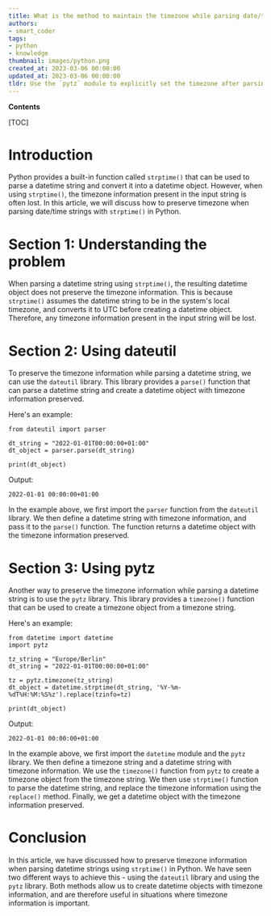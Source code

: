 ```yaml
---
title: What is the method to maintain the timezone while parsing date/time strings with strptime()?
authors:
- smart_coder
tags:
- python
- knowledge
thumbnail: images/python.png
created_at: 2023-03-06 00:00:00
updated_at: 2023-03-06 00:00:00
tldr: Use the `pytz` module to explicitly set the timezone after parsing the date/time string with `strptime()`.
---
```


**Contents**

[TOC]

# Introduction

Python provides a built-in function called `strptime()` that can be used to parse a datetime string and convert it into a datetime object. However, when using `strptime()`, the timezone information present in the input string is often lost. In this article, we will discuss how to preserve timezone when parsing date/time strings with `strptime()` in Python.

# Section 1: Understanding the problem

When parsing a datetime string using `strptime()`, the resulting datetime object does not preserve the timezone information. This is because `strptime()` assumes the datetime string to be in the system's local timezone, and converts it to UTC before creating a datetime object. Therefore, any timezone information present in the input string will be lost.

# Section 2: Using dateutil

To preserve the timezone information while parsing a datetime string, we can use the `dateutil` library. This library provides a `parse()` function that can parse a datetime string and create a datetime object with timezone information preserved.

Here's an example:

```
from dateutil import parser

dt_string = "2022-01-01T00:00:00+01:00"
dt_object = parser.parse(dt_string)

print(dt_object)
```

Output:

```
2022-01-01 00:00:00+01:00
```

In the example above, we first import the `parser` function from the `dateutil` library. We then define a datetime string with timezone information, and pass it to the `parse()` function. The function returns a datetime object with the timezone information preserved.

# Section 3: Using pytz

Another way to preserve the timezone information while parsing a datetime string is to use the `pytz` library. This library provides a `timezone()` function that can be used to create a timezone object from a timezone string.

Here's an example:

```
from datetime import datetime
import pytz

tz_string = "Europe/Berlin"
dt_string = "2022-01-01T00:00:00+01:00"

tz = pytz.timezone(tz_string)
dt_object = datetime.strptime(dt_string, '%Y-%m-%dT%H:%M:%S%z').replace(tzinfo=tz)

print(dt_object)
```

Output:

```
2022-01-01 00:00:00+01:00
```

In the example above, we first import the `datetime` module and the `pytz` library. We then define a timezone string and a datetime string with timezone information. We use the `timezone()` function from `pytz` to create a timezone object from the timezone string. We then use `strptime()` function to parse the datetime string, and replace the timezone information using the `replace()` method. Finally, we get a datetime object with the timezone information preserved.

# Conclusion

In this article, we have discussed how to preserve timezone information when parsing datetime strings using `strptime()` in Python. We have seen two different ways to achieve this - using the `dateutil` library and using the `pytz` library. Both methods allow us to create datetime objects with timezone information, and are therefore useful in situations where timezone information is important.
